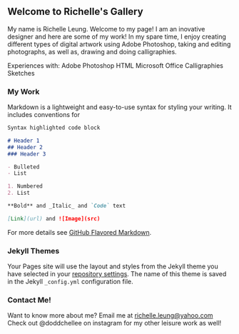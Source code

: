 ## Welcome to Richelle's Gallery

My name is Richelle Leung. Welcome to my page! I am an inovative designer and here are some of my work! In my spare time, I enjoy creating different types of digital artwork using Adobe Photoshop, taking and editing photographs, as well as, drawing and doing calligraphies. 

Experiences with:
Adobe Photoshop
HTML
Microsoft Office
Calligraphies
Sketches

### My Work

Markdown is a lightweight and easy-to-use syntax for styling your writing. It includes conventions for

```markdown
Syntax highlighted code block

# Header 1
## Header 2
### Header 3

- Bulleted
- List

1. Numbered
2. List

**Bold** and _Italic_ and `Code` text

[Link](url) and ![Image](src)
```

For more details see [GitHub Flavored Markdown](https://guides.github.com/features/mastering-markdown/).

### Jekyll Themes

Your Pages site will use the layout and styles from the Jekyll theme you have selected in your [repository settings](https://github.com/richelleleung/richelleleung.github.io/settings). The name of this theme is saved in the Jekyll `_config.yml` configuration file.

### Contact Me!

Want to know more about me? Email me at richelle.leung@yahoo.com
Check out @doddchellee on instagram for my other leisure work as well!
